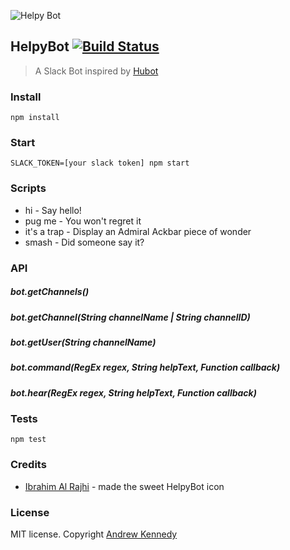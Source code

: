 ![Helpy Bot](http://i.imgur.com/7NptCgF.png)

## HelpyBot [![Build Status](https://travis-ci.org/akenn/helpybot.svg?branch=master)](https://travis-ci.org/akenn/helpybot)

> A Slack Bot inspired by [Hubot](https://github.com/github/hubot)

### Install

```
npm install
```

### Start

```
SLACK_TOKEN=[your slack token] npm start
```

### Scripts

- hi - Say hello!
- pug me - You won't regret it
- it's a trap - Display an Admiral Ackbar piece of wonder
- smash - Did someone say it?

### API

##### bot.getChannels()

##### bot.getChannel(String channelName | String channelID)

##### bot.getUser(String channelName)

##### bot.command(RegEx regex, String helpText, Function callback)

##### bot.hear(RegEx regex, String helpText, Function callback)

### Tests

```
npm test
```

### Credits 

- [Ibrahim Al Rajhi](https://github.com/theabraham) - made the sweet HelpyBot icon

### License

MIT license. Copyright [Andrew Kennedy](https://akenn.org)
